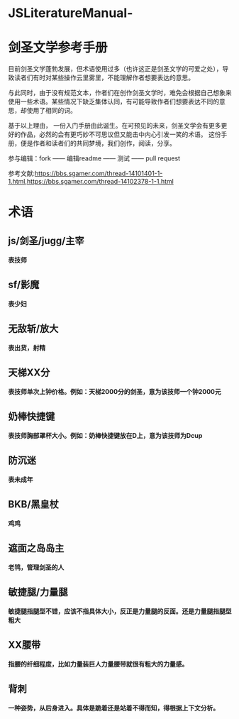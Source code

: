 # JSLiteratureManual-
剑圣文学参考手册
==

目前剑圣文学蓬勃发展，但术语使用过多（也许这正是剑圣文学的可爱之处），导致读者们有时对某些操作云里雾里，不能理解作者想要表达的意思。

与此同时，由于没有规范文本，作者们在创作剑圣文学时，难免会根据自己想象来使用一些术语。某些情况下缺乏集体认同，有可能导致作者们想要表达不同的意思，却使用了相同的词。

基于以上理由， 一份入门手册由此诞生。在可预见的未来，剑圣文学会有更多更好的作品，必然的会有更巧妙不可思议但又能击中内心引发一笑的术语。 
这份手册，便是作者和读者们的共同梦境，我们创作，阅读，分享。

参与编辑：fork —— 编辑readme —— 测试 —— pull request

参考文献:https://bbs.sgamer.com/thread-14101401-1-1.html,https://bbs.sgamer.com/thread-14102378-1-1.html
# 术语
## js/剑圣/jugg/主宰
####  表技师
## sf/影魔
####  表少妇
## 无敌斩/放大
####  表出货，射精
## 天梯XX分
####  表技师单次上钟价格。例如：天梯2000分的剑圣，意为该技师一个钟2000元
## 奶棒快捷键
####  表技师胸部罩杯大小。例如：奶棒快捷键放在D上，意为该技师为Dcup
## 防沉迷
####  表未成年
## BKB/黑皇杖
####  鸡鸡
## 遮面之岛岛主
####  老鸨，管理剑圣的人
## 敏捷腿/力量腿
####  敏捷腿指腿型不错，应该不指具体大小，反正是力量腿的反面。还是力量腿指腿型粗大
## XX腰带
####  指腰的纤细程度，比如力量装巨人力量腰带就很有粗大的力量感。
## 背刺
####  一种姿势，从后身进入。具体是跪着还是站着不得而知，得根据上下文分析。


